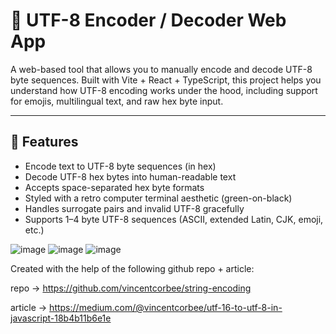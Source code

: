 # 🧠 UTF-8 Encoder / Decoder Web App

A web-based tool that allows you to manually encode and decode UTF-8 byte sequences. Built with Vite + React + TypeScript, this project helps you understand how UTF-8 encoding works under the hood, including support for emojis, multilingual text, and raw hex byte input.

---

## 🔧 Features

- Encode text to UTF-8 byte sequences (in hex)
- Decode UTF-8 hex bytes into human-readable text
- Accepts space-separated hex byte formats
- Styled with a retro computer terminal aesthetic (green-on-black)
- Handles surrogate pairs and invalid UTF-8 gracefully
- Supports 1–4 byte UTF-8 sequences (ASCII, extended Latin, CJK, emoji, etc.)

![image](https://github.com/user-attachments/assets/c941dfc6-a3db-40db-b18d-710f7da3d153)
![image](https://github.com/user-attachments/assets/8540f576-642f-4d95-b3d3-022c3a171167)
![image](https://github.com/user-attachments/assets/bdb09a35-a428-4335-83ea-98bfc0c4d274)

Created with the help of the following github repo + article: 

repo -> https://github.com/vincentcorbee/string-encoding

article -> https://medium.com/@vincentcorbee/utf-16-to-utf-8-in-javascript-18b4b11b6e1e 
